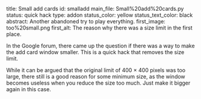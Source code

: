 title: Small add cards
id: smalladd
main_file: Small%20add%20cards.py
status: quick hack
type: addon
status_color: yellow
status_text_color: black
abstract: Another abandoned try to play everything.
first_image: too%20small.png
first_alt: The reason why there was a size limit in the first place.

In the Google forum, there came up the question if there was a way to
make the add card window smaller. This is a quick hack that removes
the size limit.

While it can be argued that the original limit of 400 &times; 400
pixels was too large, there still is a good reason for some minimum
size, as the window becomes useless when you reduce the size too
much. Just make it bigger again in this case.
